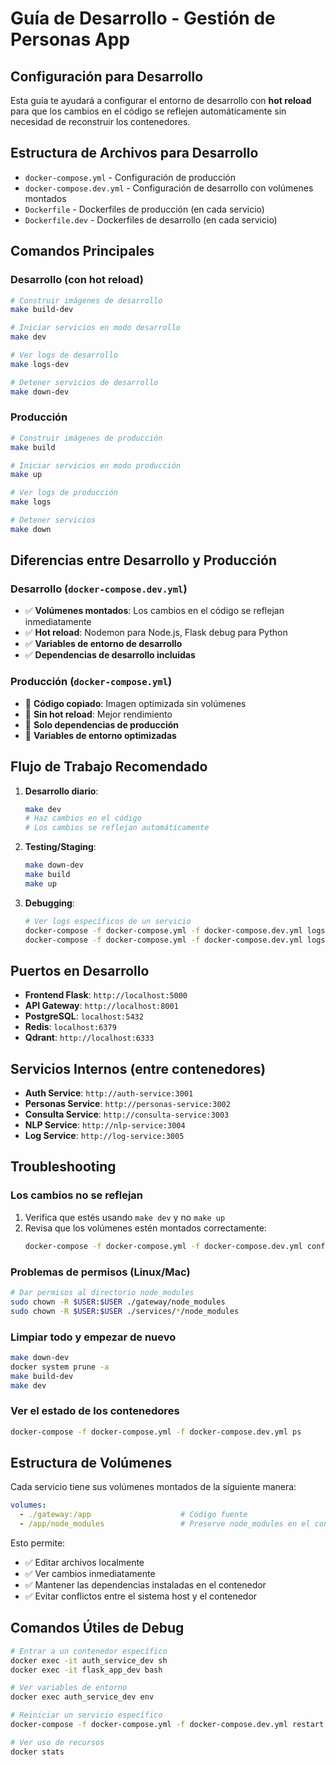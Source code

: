 # Guía de Desarrollo - Gestión de Personas App

## Configuración para Desarrollo

Esta guía te ayudará a configurar el entorno de desarrollo con **hot reload** para que los cambios en el código se reflejen automáticamente sin necesidad de reconstruir los contenedores.

## Estructura de Archivos para Desarrollo

- `docker-compose.yml` - Configuración de producción
- `docker-compose.dev.yml` - Configuración de desarrollo con volúmenes montados
- `Dockerfile` - Dockerfiles de producción (en cada servicio)
- `Dockerfile.dev` - Dockerfiles de desarrollo (en cada servicio)

## Comandos Principales

### Desarrollo (con hot reload)
```bash
# Construir imágenes de desarrollo
make build-dev

# Iniciar servicios en modo desarrollo
make dev

# Ver logs de desarrollo
make logs-dev

# Detener servicios de desarrollo
make down-dev
```

### Producción
```bash
# Construir imágenes de producción
make build

# Iniciar servicios en modo producción
make up

# Ver logs de producción
make logs

# Detener servicios
make down
```

## Diferencias entre Desarrollo y Producción

### Desarrollo (`docker-compose.dev.yml`)
- ✅ **Volúmenes montados**: Los cambios en el código se reflejan inmediatamente
- ✅ **Hot reload**: Nodemon para Node.js, Flask debug para Python
- ✅ **Variables de entorno de desarrollo**
- ✅ **Dependencias de desarrollo incluidas**

### Producción (`docker-compose.yml`)
- 🚀 **Código copiado**: Imagen optimizada sin volúmenes
- 🚀 **Sin hot reload**: Mejor rendimiento
- 🚀 **Solo dependencias de producción**
- 🚀 **Variables de entorno optimizadas**

## Flujo de Trabajo Recomendado

1. **Desarrollo diario**:
   ```bash
   make dev
   # Haz cambios en el código
   # Los cambios se reflejan automáticamente
   ```

2. **Testing/Staging**:
   ```bash
   make down-dev
   make build
   make up
   ```

3. **Debugging**:
   ```bash
   # Ver logs específicos de un servicio
   docker-compose -f docker-compose.yml -f docker-compose.dev.yml logs -f frontend
   docker-compose -f docker-compose.yml -f docker-compose.dev.yml logs -f gateway
   ```

## Puertos en Desarrollo

- **Frontend Flask**: `http://localhost:5000`
- **API Gateway**: `http://localhost:8001`
- **PostgreSQL**: `localhost:5432`
- **Redis**: `localhost:6379`
- **Qdrant**: `http://localhost:6333`

## Servicios Internos (entre contenedores)

- **Auth Service**: `http://auth-service:3001`
- **Personas Service**: `http://personas-service:3002`
- **Consulta Service**: `http://consulta-service:3003`
- **NLP Service**: `http://nlp-service:3004`
- **Log Service**: `http://log-service:3005`

## Troubleshooting

### Los cambios no se reflejan
1. Verifica que estés usando `make dev` y no `make up`
2. Revisa que los volúmenes estén montados correctamente:
   ```bash
   docker-compose -f docker-compose.yml -f docker-compose.dev.yml config
   ```

### Problemas de permisos (Linux/Mac)
```bash
# Dar permisos al directorio node_modules
sudo chown -R $USER:$USER ./gateway/node_modules
sudo chown -R $USER:$USER ./services/*/node_modules
```

### Limpiar todo y empezar de nuevo
```bash
make down-dev
docker system prune -a
make build-dev
make dev
```

### Ver el estado de los contenedores
```bash
docker-compose -f docker-compose.yml -f docker-compose.dev.yml ps
```

## Estructura de Volúmenes

Cada servicio tiene sus volúmenes montados de la siguiente manera:

```yaml
volumes:
  - ./gateway:/app                    # Código fuente
  - /app/node_modules                 # Preserve node_modules en el contenedor
```

Esto permite:
- ✅ Editar archivos localmente
- ✅ Ver cambios inmediatamente
- ✅ Mantener las dependencias instaladas en el contenedor
- ✅ Evitar conflictos entre el sistema host y el contenedor

## Comandos Útiles de Debug

```bash
# Entrar a un contenedor específico
docker exec -it auth_service_dev sh
docker exec -it flask_app_dev bash

# Ver variables de entorno
docker exec auth_service_dev env

# Reiniciar un servicio específico
docker-compose -f docker-compose.yml -f docker-compose.dev.yml restart frontend

# Ver uso de recursos
docker stats
```
